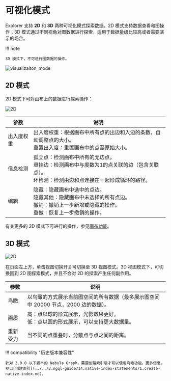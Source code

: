 # 可视化模式

Explorer 支持 **2D** 和 **3D** 两种可视化模式探索数据。2D 模式支持数据查看和图操作；3D 模式通过不同视角对图数据进行探索，适用于数据量级比较高或者需要演示的场合。

!!! note

    3D 模式下，不可进行图数据的操作。

![visualizaiton_mode](https://docs-cdn.nebula-graph.com.cn/figures/visualization-22-04-06_cn.gif)

## 2D 模式

2D 模式下可对画布上的数据进行探索操作：

![2D](https://docs-cdn.nebula-graph.com.cn/figures/2d-mode-22-04-06_cn.png)

| 参数       | 说明                                                         |
| ---------- | ------------------------------------------------------------ |
| 出入度权重 | 出入度权重：根据画布中所有点的出边和入边的条数，自动调整点的大小。<br />重置出入度：重置画布中的点至原始大小。      |
| 信息检测   | 孤立点：检测画布中所有的无边点。<br />悬挂边：检测画布中与度数为1的点关联的边（包含关联点）。<br />环检测：检测由边和点连接在一起形成循环的路径。 |
| 编辑   | 隐藏：隐藏画布中选中的点边。<br />隐藏其他：隐藏画布中未选择的所有点边。<br />撤销：撤销上一步新增或隐藏的操作。<br />重做：恢复上一步撤销的操作。 |

有关更多的 2D 模式下可进行的操作，参见[画布功能](canvas-overview.md)。


## 3D 模式

![2D](https://docs-cdn.nebula-graph.com.cn/figures/3d-mode_cn.png)

在页面左上方，单击视图切换开关可切换至 3D 视图模式。3D 视图模式下，可切换回到 2D 图探索模式，并且不会对 2D 的探索产生任何副作用。

| 参数     | 说明                                                         |
| -------- | ------------------------------------------------------------ |
| 鸟瞰     | 以鸟瞰的方式展示当前图空间的所有数据（最多展示图空间中 20000 节点，2000 边的数据）。                         |
| 画质     | 高：点以球的形式展示，光影效果更好。<br />低：点以圆的形式展示，可以支持更大数据量。 |
| 重新受力 | 当不同的点重叠时，分散点与点之间的距离。 |

!!! compatibility "历史版本兼容性"

    针对 3.0.0 以下版本的 Nebula Graph，需要创建索引后才可以使用鸟瞰功能。更多信息，参见[创建索引](../../3.ngql-guide/14.native-index-statements/1.create-native-index.md)。
